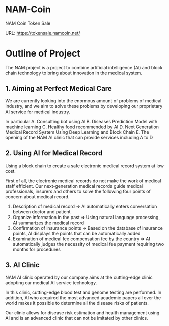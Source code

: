 # NAM-Coin
NAM Coin Token Sale

URL: https://tokensale.namcoin.net/

<h1>Outline of Project</h1>

The NAM project is a project to combine artificial intelligence (AI) and block chain
technology to bring about innovation in the medical system. 

<h2>1. Aiming at Perfect Medical Care</h2>
We are currently looking into the enormous amount of problems of medical industry, and we aim to solve these problems by developing our proprietary AI service for medical industry.

In particular
A. Consulting bot using AI
B. Diseases Prediction Model with machine learning
C. Healthy food recommended by AI
D. Next Generation Medical Record System Using Deep Learning and Block Chain
E. The opening of the NAM AI clinic that can provide services including A to D

<h2>2. Using AI for Medical Record</h2>
Using a block chain to create a safe electronic medical record system at low cost.

First of all, the electronic medical records do not make the work of medical staff efficient.
Our next-generation medical records guide medical professionals, insurers and others to solve the following four points of concern about medical record.

1. Description of medical record => AI automatically enters conversation between doctor and patient
2. Organize information in the past => Using natural language processing, AI summarizes the medical record
3. Confirmation of insurance points => Based on the database of insurance points, AI displays the points that can be automatically added
4. Examination of medical fee compensation fee by the country => AI automatically judges the necessity of medical fee payment requiring two months for procedures


<h2>3. AI Clinic</h2>
NAM AI clinic operated by our company aims at the cutting-edge clinic adopting our medical AI service technology.

In this clinic, cutting-edge blood test and genome testing are performed.
In addition, AI who acquired the most advanced academic papers all over the world makes it possible to determine all the disease risks of patients.

Our clinic allows for disease risk estimation and health management using AI and is an advanced clinic that can not be imitated by other clinics.




